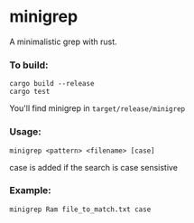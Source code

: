 # minigrep
A minimalistic grep with rust.

### To build:

    cargo build --release
    cargo test

You'll find minigrep in `target/release/minigrep`

### Usage:

`minigrep <pattern> <filename> [case]`

case is added if the search is case sensistive

### Example:
`minigrep Ram file_to_match.txt case`





